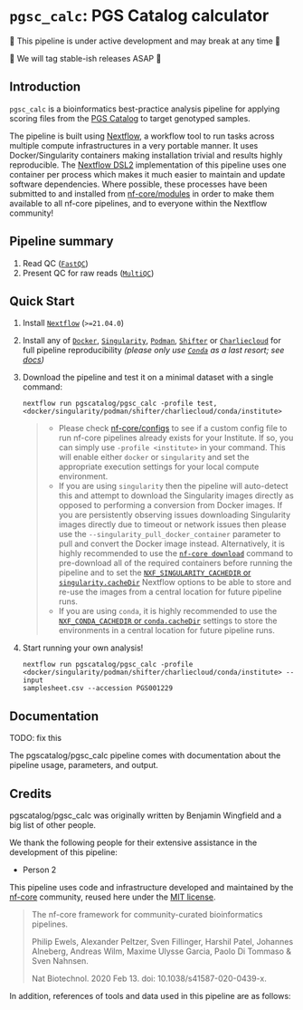 # `pgsc_calc`: PGS Catalog calculator

:rotating_light: This pipeline is under active development and may break at any time :rotating_light:

:rotating_light: We will tag stable-ish releases ASAP :rotating_light:

## Introduction

`pgsc_calc` is a bioinformatics best-practice analysis pipeline for applying
scoring files from the [PGS Catalog](https://www.pgscatalog.org/) to target genotyped samples.

The pipeline is built using [Nextflow](https://www.nextflow.io), a workflow tool to run tasks across multiple compute infrastructures in a very portable manner. It uses Docker/Singularity containers making installation trivial and results highly reproducible. The [Nextflow DSL2](https://www.nextflow.io/docs/latest/dsl2.html) implementation of this pipeline uses one container per process which makes it much easier to maintain and update software dependencies. Where possible, these processes have been submitted to and installed from [nf-core/modules](https://github.com/nf-core/modules) in order to make them available to all nf-core pipelines, and to everyone within the Nextflow community!

## Pipeline summary

<!-- TODO nf-core: Fill in short bullet-pointed list of the default steps in the pipeline -->

1. Read QC ([`FastQC`](https://www.bioinformatics.babraham.ac.uk/projects/fastqc/))
2. Present QC for raw reads ([`MultiQC`](http://multiqc.info/))

## Quick Start

1. Install [`Nextflow`](https://www.nextflow.io/docs/latest/getstarted.html#installation) (`>=21.04.0`)

2. Install any of [`Docker`](https://docs.docker.com/engine/installation/), [`Singularity`](https://www.sylabs.io/guides/3.0/user-guide/), [`Podman`](https://podman.io/), [`Shifter`](https://nersc.gitlab.io/development/shifter/how-to-use/) or [`Charliecloud`](https://hpc.github.io/charliecloud/) for full pipeline reproducibility _(please only use [`Conda`](https://conda.io/miniconda.html) as a last resort; see [docs](https://nf-co.re/usage/configuration#basic-configuration-profiles))_

3. Download the pipeline and test it on a minimal dataset with a single command:

    ```console
    nextflow run pgscatalog/pgsc_calc -profile test,<docker/singularity/podman/shifter/charliecloud/conda/institute>
    ```

    > * Please check [nf-core/configs](https://github.com/nf-core/configs#documentation) to see if a custom config file to run nf-core pipelines already exists for your Institute. If so, you can simply use `-profile <institute>` in your command. This will enable either `docker` or `singularity` and set the appropriate execution settings for your local compute environment.
    > * If you are using `singularity` then the pipeline will auto-detect this and attempt to download the Singularity images directly as opposed to performing a conversion from Docker images. If you are persistently observing issues downloading Singularity images directly due to timeout or network issues then please use the `--singularity_pull_docker_container` parameter to pull and convert the Docker image instead. Alternatively, it is highly recommended to use the [`nf-core download`](https://nf-co.re/tools/#downloading-pipelines-for-offline-use) command to pre-download all of the required containers before running the pipeline and to set the [`NXF_SINGULARITY_CACHEDIR` or `singularity.cacheDir`](https://www.nextflow.io/docs/latest/singularity.html?#singularity-docker-hub) Nextflow options to be able to store and re-use the images from a central location for future pipeline runs.
    > * If you are using `conda`, it is highly recommended to use the [`NXF_CONDA_CACHEDIR` or `conda.cacheDir`](https://www.nextflow.io/docs/latest/conda.html) settings to store the environments in a central location for future pipeline runs.

4. Start running your own analysis!

    <!-- TODO nf-core: Update the example "typical command" below used to run the pipeline -->

    ```console
    nextflow run pgscatalog/pgsc_calc -profile
    <docker/singularity/podman/shifter/charliecloud/conda/institute> --input
    samplesheet.csv --accession PGS001229
    ```

## Documentation

TODO: fix this

The pgscatalog/pgsc_calc pipeline comes with documentation about the pipeline
usage, parameters, and output.

## Credits

pgscatalog/pgsc_calc was originally written by Benjamin Wingfield and a big list of other people.

We thank the following people for their extensive assistance in the development of this pipeline:

* Person 2

<!-- TODO nf-core: If applicable, make list of people who have also contributed
-->

This pipeline uses code and infrastructure developed and maintained by the [nf-core](https://nf-co.re) community, reused here under the [MIT license](https://github.com/nf-core/tools/blob/master/LICENSE).

> The nf-core framework for community-curated bioinformatics pipelines.
>
> Philip Ewels, Alexander Peltzer, Sven Fillinger, Harshil Patel, Johannes Alneberg, Andreas Wilm, Maxime Ulysse Garcia, Paolo Di Tommaso & Sven Nahnsen.
>
> Nat Biotechnol. 2020 Feb 13. doi: 10.1038/s41587-020-0439-x.

In addition, references of tools and data used in this pipeline are as follows:
